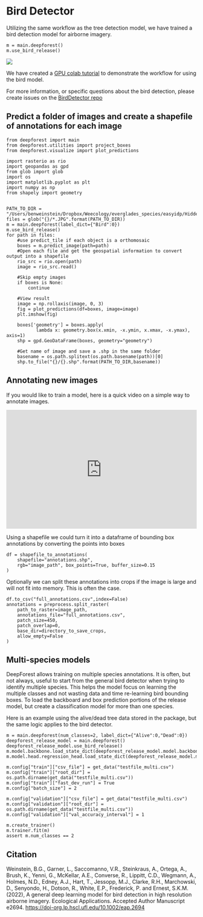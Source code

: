 # Bird Detector

Utilizing the same workflow as the tree detection model, we have trained a bird detection model for airborne imagery.

```
m = main.deepforest()
m.use_bird_release()
```

![](../www/bird_panel.jpg)

We have created a [GPU colab tutorial](https://colab.research.google.com/drive/1e9_pZM0n_v3MkZpSjVRjm55-LuCE2IYE?usp=sharing
) to demonstrate the workflow for using the bird model.

For more information, or specific questions about the bird detection, please create issues on the [BirdDetector repo](https://github.com/weecology/BirdDetector)

## Predict a folder of images and create a shapefile of annotations for each image

```
from deepforest import main
from deepforest.utilities import project_boxes
from deepforest.visualize import plot_predictions

import rasterio as rio
import geopandas as gpd
from glob import glob
import os
import matplotlib.pyplot as plt
import numpy as np
from shapely import geometry


PATH_TO_DIR = "/Users/benweinstein/Dropbox/Weecology/everglades_species/easyidp/HiddenLittle_03_24_2022"
files = glob("{}/*.JPG".format(PATH_TO_DIR))
m = main.deepforest(label_dict={"Bird":0})
m.use_bird_release()
for path in files:
    #use predict_tile if each object is a orthomosaic
    boxes = m.predict_image(path=path)
    #Open each file and get the geospatial information to convert output into a shapefile
    rio_src = rio.open(path)
    image = rio_src.read()
    
    #Skip empty images
    if boxes is None:
        continue
    
    #View result
    image = np.rollaxis(image, 0, 3)
    fig = plot_predictions(df=boxes, image=image)   
    plt.imshow(fig)
    
    boxes['geometry'] = boxes.apply(
           lambda x: geometry.box(x.xmin, -x.ymin, x.xmax, -x.ymax), axis=1)    
    shp = gpd.GeoDataFrame(boxes, geometry="geometry")
    
    #Get name of image and save a .shp in the same folder
    basename = os.path.splitext(os.path.basename(path))[0]
    shp.to_file("{}/{}.shp".format(PATH_TO_DIR,basename))
```

## Annotating new images

If you would like to train a model, here is a quick video on a simple way to annotate images.

<div style="position: relative; padding-bottom: 62.5%; height: 0;"><iframe src="https://www.loom.com/embed/e1639d36b6ef4118a31b7b892344ba83" frameborder="0" webkitallowfullscreen mozallowfullscreen allowfullscreen style="position: absolute; top: 0; left: 0; width: 100%; height: 100%;"></iframe></div>

Using a shapefile we could turn it into a dataframe of bounding box annotations by converting the points into boxes


```
df = shapefile_to_annotations(
    shapefile="annotations.shp", 
    rgb="image_path", box_points=True, buffer_size=0.15
)
```

Optionally we can split these annotations into crops if the image is large and will not fit into memory. This is often the case.

```
df.to_csv("full_annotations.csv",index=False)
annotations = preprocess.split_raster(
    path_to_raster=image_path,
    annotations_file="full_annotations.csv",
    patch_size=450,
    patch_overlap=0,
    base_dir=directory_to_save_crops,
    allow_empty=False
)
```

## Multi-species models

DeepForest allows training on multiple species annotations. It is often, but not always, useful to start from the general bird detector when trying to identify multiple species. This helps the model focus on learning the multiple classes and not wasting data and time re-learning bird bounding boxes.
To load the backboard and box prediction portions of the release model, but create a classification model for more than one species.

Here is an example using the alive/dead tree data stored in the package, but the same logic applies to the bird detector.

```
m = main.deepforest(num_classes=2, label_dict={"Alive":0,"Dead":0})
deepforest_release_model = main.deepforest()
deepforest_release_model.use_bird_release()
m.model.backbone.load_state_dict(deepforest_release_model.model.backbone.state_dict())
m.model.head.regression_head.load_state_dict(deepforest_release_model.model.head.regression_head.state_dict())

m.config["train"]["csv_file"] = get_data("testfile_multi.csv") 
m.config["train"]["root_dir"] = os.path.dirname(get_data("testfile_multi.csv"))
m.config["train"]["fast_dev_run"] = True
m.config["batch_size"] = 2
    
m.config["validation"]["csv_file"] = get_data("testfile_multi.csv") 
m.config["validation"]["root_dir"] = os.path.dirname(get_data("testfile_multi.csv"))
m.config["validation"]["val_accuracy_interval"] = 1

m.create_trainer()
m.trainer.fit(m)
assert m.num_classes == 2
```

## Citation

Weinstein, B.G., Garner, L., Saccomanno, V.R., Steinkraus, A., Ortega, A., Brush, K., Yenni, G., McKellar, A.E., Converse, R., Lippitt, C.D., Wegmann, A., Holmes, N.D., Edney, A.J., Hart, T., Jessopp, M.J., Clarke, R.H., Marchowski, D., Senyondo, H., Dotson, R., White, E.P., Frederick, P. and Ernest, S.K.M. (2022), A general deep learning model for bird detection in high resolution airborne imagery. Ecological Applications. Accepted Author Manuscript e2694. https://doi-org.lp.hscl.ufl.edu/10.1002/eap.2694

